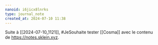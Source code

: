 ```yaml
---
nanoid: i6jicx8lnrks
type: journal_note
created_at: 2024-07-10 11:38
---
```

Suite à [[2024-07-10_1121]], #JeSouhaite tester [[Cosma]] avec le contenu de <https://notes.sklein.xyz>.
